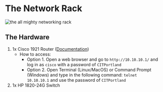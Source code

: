 # The Network Rack
![the all mighty networking rack](https://media.giphy.com/media/Zx1KzuQBR8wIbrm81t/giphy.gif)

## The Hardware
1. 1x Cisco 1921 Router ([Documentation](#Documentation/cisco-1921.pdf))
    * How to access: 
        * Option 1. Open a web browser and go to `http://10.10.10.1/` and log in as `cisco` with a password of `CITPortland` 
        * Option 2. Open Terminal (Linux/MacOS) or Command Prompt (Windows) and type in the following command: `telnet 10.10.10.1` and use the password of `CITPortland`
2. 1x HP 1820-24G Switch